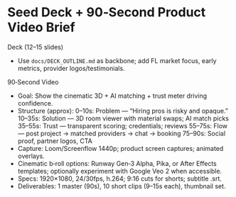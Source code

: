 # Seed Deck + 90‑Second Product Video Brief

Deck (12–15 slides)
- Use `docs/DECK_OUTLINE.md` as backbone; add FL market focus, early metrics, provider logos/testimonials.

90‑Second Video
- Goal: Show the cinematic 3D + AI matching + trust meter driving confidence.
- Structure (approx):
  0–10s: Problem — “Hiring pros is risky and opaque.”
  10–35s: Solution — 3D room viewer with material swaps; AI match picks
  35–55s: Trust — transparent scoring; credentials; reviews
  55–75s: Flow — post project → matched providers → chat → booking
  75–90s: Social proof, partner logos, CTA
- Capture: Loom/Screenflow 1440p; product screen captures; animated overlays.
- Cinematic b‑roll options: Runway Gen‑3 Alpha, Pika, or After Effects templates; optionally experiment with Google Veo 2 when accessible.
- Specs: 1920×1080, 24/30fps, h.264; 9:16 cuts for shorts; subtitle .srt.
- Deliverables: 1 master (90s), 10 short clips (9–15s each), thumbnail set.
